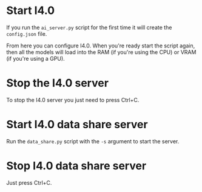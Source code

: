 # Start I4.0
If you run the `ai_server.py` script for the first time it will create the `config.json` file.

From here you can configure I4.0.
When you're ready start the script again, then all the models will load into the RAM (if you're using the CPU) or VRAM (if you're using a GPU).

# Stop the I4.0 server
To stop the I4.0 server you just need to press Ctrl+C.

# Start I4.0 data share server
Run the `data_share.py` script with the `-s` argument to start the server.

# Stop I4.0 data share server
Just press Ctrl+C.